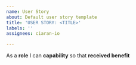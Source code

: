 ```yaml
---
name: User Story
about: Default user story template
title: 'USER STORY: <TITLE>'
labels: ''
assignees: ciaran-io

---
```


As a **role** I can **capability** so that **received benefit**
